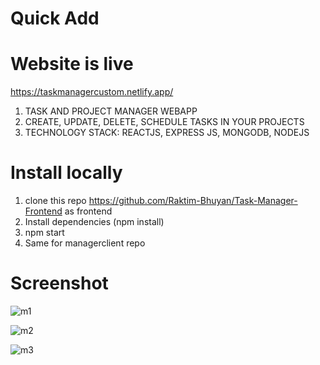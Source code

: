 # Quick Add

# Website is live

https://taskmanagercustom.netlify.app/

1. TASK AND PROJECT MANAGER WEBAPP
2. CREATE, UPDATE, DELETE, SCHEDULE TASKS IN YOUR
   PROJECTS
3. TECHNOLOGY STACK: REACTJS, EXPRESS JS, MONGODB,
   NODEJS

# Install locally

1. clone this repo  https://github.com/Raktim-Bhuyan/Task-Manager-Frontend as frontend
2. Install dependencies (npm install)
3. npm start
4. Same for managerclient repo

# Screenshot

![m1](https://user-images.githubusercontent.com/89345567/213673854-0804b5c2-117d-4035-baa4-bbb1f123a13a.JPG)

![m2](https://user-images.githubusercontent.com/89345567/213673888-24dfc13c-3571-4f18-a990-4c4f60a26c3b.JPG)

![m3](https://user-images.githubusercontent.com/89345567/213673906-b7ee3072-5e0c-4b57-a617-3dde67332126.JPG)

